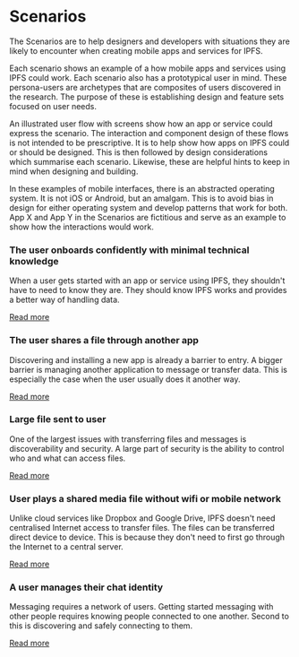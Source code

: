 # Scenarios

The Scenarios are to help designers and developers with situations they are likely to encounter when creating mobile apps and services for IPFS.

Each scenario shows an example of a how mobile apps and services using IPFS could work. Each scenario also has a prototypical user in mind. These persona-users are archetypes that are composites of users discovered in the research. The purpose of these is establishing design and feature sets focused on user needs.

An illustrated user flow with screens show how an app or service could express the scenario. The interaction and component design of these flows is not intended to be prescriptive. It is to help show how apps on IPFS could or should be designed. This is then followed by design considerations which summarise each scenario. Likewise, these are helpful hints to keep in mind when designing and building.

In these examples of mobile interfaces, there is an abstracted operating system. It is not iOS or Android, but an amalgam. This is to avoid bias in design for either operating system and develop patterns that work for both. App X and App Y in the Scenarios are fictitious and serve as an example to show how the interactions would work.

### The user onboards confidently with minimal technical knowledge

When a user gets started with an app or service using IPFS, they shouldn't have to need to know they are. They should know IPFS works and provides a better way of handling data.

[Read more](the-user-onboards-confidently-with-minimal-technical-knowledge.md)

### The user shares a file through another app

Discovering and installing a new app is already a barrier to entry. A bigger barrier is managing another application to message or transfer data. This is especially the case when the user usually does it another way.

[Read more](the-user-shares-a-file-through-another-app.md)

### Large file sent to user

One of the largest issues with transferring files and messages is discoverability and security. A large part of security is the ability to control who and what can access files.

[Read more](large-file-sent-to-user.md)

### User plays a shared media file without wifi or mobile network

Unlike cloud services like Dropbox and Google Drive, IPFS doesn't need centralised Internet access to transfer files. The files can be transferred direct device to device. This is because they don't need to first go through the Internet to a central server.

[Read more](user-plays-a-shared-media-file-without-wifi-or-mobile-network.md)

### A user manages their chat identity

Messaging requires a network of users. Getting started messaging with other people requires knowing people connected to one another. Second to this is discovering and safely connecting to them.

[Read more](a-user-manages-their-chat-identity.md)

### 

